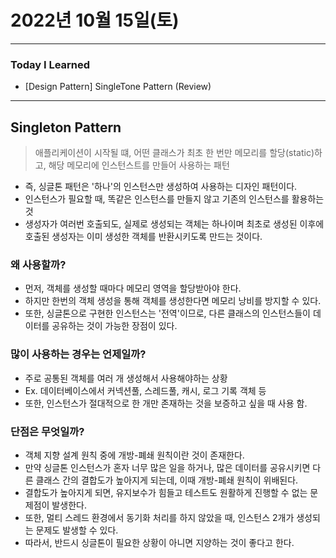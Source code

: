 # 2022년 10월 15일(토)

----

### Today I Learned 

- [Design Pattern] SingleTone Pattern (Review)

---

## Singleton Pattern

> 애플리케이션이 시작될 떄, 어떤 클래스가 최초 한 번만 메모리를 할당(static)하고, 해당 메모리에 인스턴스트를 만들어 사용하는 패턴

- 즉, 싱글톤 패턴은 '하나'의 인스턴스만 생성하여 사용하는 디자인 패턴이다.
- 인스턴스가 필요할 때, 똑같은 인스턴스를 만들지 않고 기존의 인스턴스를 활용하는 것
- 생성자가 여러번 호출되도, 실제로 생성되는 객체는 하나이며 최초로 생성된 이후에 호출된 생성자는 이미 생성한 객체를 반환시키도록 만드는 것이다.

### 왜 사용할까?

- 먼저, 객체를 생성할 때마다 메모리 영역을 할당받아야 한다.
- 하지만 한번의 객체 생성을 통해 객체를 생성한다면 메모리 낭비를 방지할 수 있다.
- 또한, 싱글톤으로 구현한 인스턴스는 '전역'이므로, 다른 클래스의 인스턴스들이 데이터를 공유하는 것이 가능한 장점이 있다.

### 많이 사용하는 경우는 언제일까?

- 주로 공통된 객체를 여러 개 생성해서 사용해야하는 상황
- Ex. 데이터베이스에서 커넥션풀, 스레드풀, 캐시, 로그 기록 객체 등
- 또한, 인스턴스가 절대적으로 한 개만 존재하는 것을 보증하고 싶을 때 사용 함.

### 단점은 무엇일까?

- 객체 지향 설계 원칙 중에 개방-폐쇄 원칙이란 것이 존재한다.
- 만약 싱글톤 인스턴스가 혼자 너무 많은 일을 하거나, 많은 데이터를 공유시키면 다른 클래스 간의 결합도가 높아지게 되는데, 이때 개방-폐쇄 원칙이 위배된다.
- 결합도가 높아지게 되면, 유지보수가 힘들고 테스트도 원활하게 진행할 수 없는 문제점이 발생한다.
- 또한, 멀티 스레드 환경에서 동기화 처리를 하지 않았을 때, 인스턴스 2개가 생성되는 문제도 발생할 수 있다.
- 따라서, 반드시 싱글톤이 필요한 상황이 아니면 지양하는 것이 좋다고 한다.